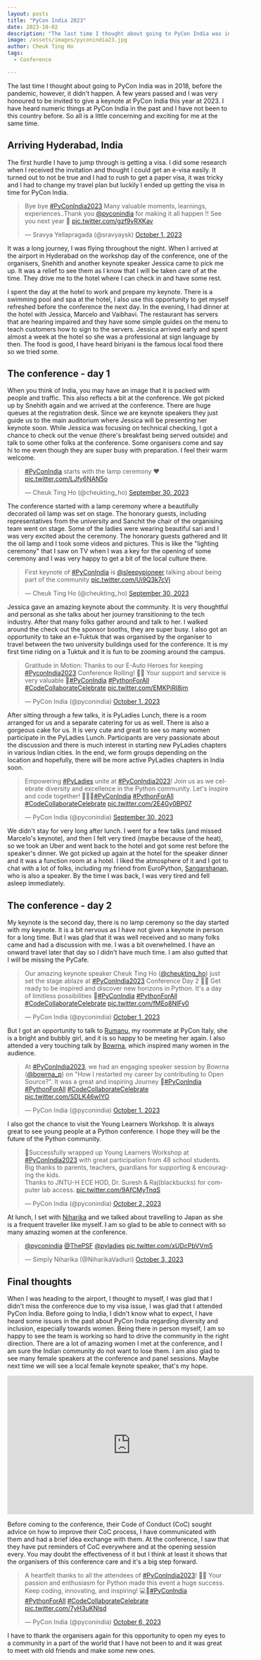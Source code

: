 ```yaml
---
layout: posts
title: "PyCon India 2023"
date: 2023-10-02
description: "The last time I thought about going to PyCon India was in 2018, before the pandemic, however, it didn't happen. A few years passed and I was very honoured to be invited to give a keynote at PyCon India this year at 2023. I have heard numeric things at PyCon India in the past and I have not been to this country before. So all is a little concerning and exciting for me at the same time."
image: /assets/images/pyconindia23.jpg
author: Cheuk Ting Ho
tags:
  - Conference

---
```


The last time I thought about going to PyCon India was in 2018, before the pandemic, however, it didn't happen. A few years passed and I was very honoured to be invited to give a keynote at PyCon India this year at 2023. I have heard numeric things at PyCon India in the past and I have not been to this country before. So all is a little concerning and exciting for me at the same time.

## Arriving Hyderabad, India

The first hurdle I have to jump through is getting a visa. I did some research when I received the invitation and thought I could get an e-visa easily. It turned out to not be true and I had to rush to get a paper visa, it was tricky and I had to change my travel plan but luckily I ended up getting the visa in time for PyCon India.

<blockquote class="twitter-tweet"><p lang="en" dir="ltr">Bye bye <a href="https://twitter.com/hashtag/PyConIndia2023?src=hash&amp;ref_src=twsrc%5Etfw">#PyConIndia2023</a> Many valuable moments, learnings, experiences..Thank you <a href="https://twitter.com/pyconindia?ref_src=twsrc%5Etfw">@pyconindia</a> for making it all happen !! See you next year 🥺 <a href="https://t.co/gzf9yRXKav">pic.twitter.com/gzf9yRXKav</a></p>&mdash; Sravya Yellapragada (@sravyaysk) <a href="https://twitter.com/sravyaysk/status/1708500029269545411?ref_src=twsrc%5Etfw">October 1, 2023</a></blockquote> <script async src="https://platform.twitter.com/widgets.js" charset="utf-8"></script>

It was a long journey, I was flying throughout the night. When I arrived at the airport in Hyderabad on the workshop day of the conference, one of the organisers, Snehith and another keynote speaker Jessica came to pick me up. It was a relief to see them as I know that I will be taken care of at the time. They drive me to the hotel where I can check in and have some rest.

I spent the day at the hotel to work and prepare my keynote. There is a swimming pool and spa at the hotel, I also use this opportunity to get myself refreshed before the conference the next day. In the evening, I had dinner at the hotel with Jessica, Marcelo and Vaibhavi. The restaurant has servers that are hearing impaired and they have some simple guides on the menu to teach customers how to sign to the servers. Jessica arrived early and spent almost a week at the hotel so she was a professional at sign language by then. The food is good, I have heard biriyani is the famous local food there so we tried some.

## The conference - day 1

When you think of India, you may have an image that it is packed with people and traffic. This also reflects a bit at the conference. We got picked up by Snehith again and we arrived at the conference. There are huge queues at the registration desk. Since we are keynote speakers they just guide us to the main auditorium where Jessica will be presenting her keynote soon. While Jessica was focusing on technical checking, I got a chance to check out the venue (there's breakfast being served outside) and talk to some other folks at the conference. Some organisers come and say hi to me even though they are super busy with preparation. I feel their warm welcome.

<blockquote class="twitter-tweet"><p lang="en" dir="ltr"><a href="https://twitter.com/hashtag/PyConIndia?src=hash&amp;ref_src=twsrc%5Etfw">#PyConIndia</a> starts with the lamp ceremony ❤️ <a href="https://t.co/LJfy6NAN5o">pic.twitter.com/LJfy6NAN5o</a></p>&mdash; Cheuk Ting Ho (@cheukting_ho) <a href="https://twitter.com/cheukting_ho/status/1707978834895597723?ref_src=twsrc%5Etfw">September 30, 2023</a></blockquote> <script async src="https://platform.twitter.com/widgets.js" charset="utf-8"></script>

The conference started with a lamp ceremony where a beautifully decorated oil lamp was set on stage. The honorary guests, including representatives from the university and Sanchit the chair of the organising team went on stage. Some of the ladies were wearing beautiful sari and I was very excited about the ceremony. The honorary guests gathered and lit the oil lamp and I took some videos and pictures. This is like the "lighting ceremony" that I saw on TV when I was a key for the opening of some ceremony and I was very happy to get a bit of the local culture there.

<blockquote class="twitter-tweet"><p lang="en" dir="ltr">First keynote of <a href="https://twitter.com/hashtag/PyConIndia?src=hash&amp;ref_src=twsrc%5Etfw">#PyConIndia</a> is <a href="https://twitter.com/sleepypioneer?ref_src=twsrc%5Etfw">@sleepypioneer</a> talking about being part of the community <a href="https://t.co/Ui9Q3k7cVj">pic.twitter.com/Ui9Q3k7cVj</a></p>&mdash; Cheuk Ting Ho (@cheukting_ho) <a href="https://twitter.com/cheukting_ho/status/1707979584786825542?ref_src=twsrc%5Etfw">September 30, 2023</a></blockquote> <script async src="https://platform.twitter.com/widgets.js" charset="utf-8"></script>

Jessica gave an amazing keynote about the community. It is very thoughtful and personal as she talks about her journey transitioning to the tech industry. After that many folks gather around and talk to her. I walked around the check out the sponsor booths, they are super busy. I also got an opportunity to take an e-Tuktuk that was organised by the organiser to travel between the two university buildings used for the conference. It is my first time riding on a Tuktuk and it is fun to be zooming around the campus.

<blockquote class="twitter-tweet"><p lang="en" dir="ltr">Gratitude in Motion: Thanks to our E-Auto Heroes for keeping <a href="https://twitter.com/hashtag/PyconIndia2023?src=hash&amp;ref_src=twsrc%5Etfw">#PyconIndia2023</a> Conference Rolling! 🚖👏 Your support and service is very valuable 🙏<a href="https://twitter.com/hashtag/PyConIndia?src=hash&amp;ref_src=twsrc%5Etfw">#PyConIndia</a> <a href="https://twitter.com/hashtag/PythonForAll?src=hash&amp;ref_src=twsrc%5Etfw">#PythonForAll</a> <a href="https://twitter.com/hashtag/CodeCollaborateCelebrate?src=hash&amp;ref_src=twsrc%5Etfw">#CodeCollaborateCelebrate</a> <a href="https://t.co/EMKPjRI8jm">pic.twitter.com/EMKPjRI8jm</a></p>&mdash; PyCon India (@pyconindia) <a href="https://twitter.com/pyconindia/status/1708460414827438266?ref_src=twsrc%5Etfw">October 1, 2023</a></blockquote> <script async src="https://platform.twitter.com/widgets.js" charset="utf-8"></script>

After sitting through a few talks, it is PyLadies Lunch, there is a room arranged for us and a separate catering for us as well. There is also a gorgeous cake for us. It is very cute and great to see so many women participate in the PyLadies Lunch. Participants are very passionate about the discussion and there is much interest in starting new PyLadies chapters in various Indian cities. In the end, we form groups depending on the location and hopefully, there will be more active PyLadies chapters in India soon.

<blockquote class="twitter-tweet"><p lang="en" dir="ltr">Empowering <a href="https://twitter.com/hashtag/PyLadies?src=hash&amp;ref_src=twsrc%5Etfw">#PyLadies</a> unite at <a href="https://twitter.com/hashtag/PyConIndia2023?src=hash&amp;ref_src=twsrc%5Etfw">#PyConIndia2023</a>! Join us as we celebrate diversity and excellence in the Python community. Let&#39;s inspire and code together! 🐍👩‍💻<a href="https://twitter.com/hashtag/PyConIndia?src=hash&amp;ref_src=twsrc%5Etfw">#PyConIndia</a> <a href="https://twitter.com/hashtag/PythonForAll?src=hash&amp;ref_src=twsrc%5Etfw">#PythonForAll</a> <a href="https://twitter.com/hashtag/CodeCollaborateCelebrate?src=hash&amp;ref_src=twsrc%5Etfw">#CodeCollaborateCelebrate</a> <a href="https://t.co/2E4Gy0BP07">pic.twitter.com/2E4Gy0BP07</a></p>&mdash; PyCon India (@pyconindia) <a href="https://twitter.com/pyconindia/status/1708044688627036310?ref_src=twsrc%5Etfw">September 30, 2023</a></blockquote> <script async src="https://platform.twitter.com/widgets.js" charset="utf-8"></script>

We didn't stay for very long after lunch. I went for a few talks (and missed Marcelo's keynote), and then I felt very tired (maybe because of the heat), so we took an Uber and went back to the hotel and got some rest before the speaker's dinner. We got picked up again at the hotel for the speaker dinner and it was a function room at a hotel. I liked the atmosphere of it and I got to chat with a lot of folks, including my friend from EuroPython, [Sangarshanan](https://in.pycon.org/2023/speakers/fs-09/), who is also a speaker. By the time I was back, I was very tired and fell asleep immediately.

## The conference - day 2

My keynote is the second day, there is no lamp ceremony so the day started with my keynote. It is a bit nervous as I have not given a keynote in person for a long time. But I was glad that it was well received and so many folks came and had a discussion with me. I was a bit overwhelmed. I have an onward travel later that day so I didn't have much time. I am also gutted that I will be missing the PyCafe.

<blockquote class="twitter-tweet"><p lang="en" dir="ltr">Our amazing keynote speaker Cheuk Ting Ho (<a href="https://twitter.com/cheukting_ho?ref_src=twsrc%5Etfw">@cheukting_ho</a>) just set the stage ablaze at <a href="https://twitter.com/hashtag/PyConIndia2023?src=hash&amp;ref_src=twsrc%5Etfw">#PyConIndia2023</a> Conference Day 2 🎤🔥 Get ready to be inspired and discover new horizons in Python. It&#39;s a day of limitless possibilities 🚀<a href="https://twitter.com/hashtag/PyConIndia?src=hash&amp;ref_src=twsrc%5Etfw">#PyConIndia</a> <a href="https://twitter.com/hashtag/PythonForAll?src=hash&amp;ref_src=twsrc%5Etfw">#PythonForAll</a> <a href="https://twitter.com/hashtag/CodeCollaborateCelebrate?src=hash&amp;ref_src=twsrc%5Etfw">#CodeCollaborateCelebrate</a> <a href="https://t.co/fMEo8NlFv0">pic.twitter.com/fMEo8NlFv0</a></p>&mdash; PyCon India (@pyconindia) <a href="https://twitter.com/pyconindia/status/1708359686419083395?ref_src=twsrc%5Etfw">October 1, 2023</a></blockquote> <script async src="https://platform.twitter.com/widgets.js" charset="utf-8"></script>

But I got an opportunity to talk to [Rumanu](https://in.pycon.org/2023/speakers/fs-27/), my roommate at PyCon Italy, she is a bright and bubbly girl, and it is so happy to be meeting her again. I also attended a very touching talk by [Bowrna](https://in.pycon.org/2023/speakers/fs-03/), which inspired many women in the audience.

<blockquote class="twitter-tweet"><p lang="en" dir="ltr">At <a href="https://twitter.com/hashtag/PyConIndia2023?src=hash&amp;ref_src=twsrc%5Etfw">#PyConIndia2023</a>, we had an engaging speaker session by Bowrna (<a href="https://twitter.com/bowrna_p?ref_src=twsrc%5Etfw">@bowrna_p</a>) on &quot;How I restarted my career by contributing to Open Source?&quot;. It was a great and inspiring Journey 🌟<a href="https://twitter.com/hashtag/PyConIndia?src=hash&amp;ref_src=twsrc%5Etfw">#PyConIndia</a> <a href="https://twitter.com/hashtag/PythonForAll?src=hash&amp;ref_src=twsrc%5Etfw">#PythonForAll</a> <a href="https://twitter.com/hashtag/CodeCollaborateCelebrate?src=hash&amp;ref_src=twsrc%5Etfw">#CodeCollaborateCelebrate</a> <a href="https://t.co/SDLK46wIYO">pic.twitter.com/SDLK46wIYO</a></p>&mdash; PyCon India (@pyconindia) <a href="https://twitter.com/pyconindia/status/1708403684235972815?ref_src=twsrc%5Etfw">October 1, 2023</a></blockquote> <script async src="https://platform.twitter.com/widgets.js" charset="utf-8"></script>

I also got the chance to visit the Young Learners Workshop. It is always great to see young people at a Python conference. I hope they will be the future of the Python community.

<blockquote class="twitter-tweet"><p lang="en" dir="ltr">🎉Successfully wrapped up Young Learners Workshop at <a href="https://twitter.com/hashtag/PyConIndia2023?src=hash&amp;ref_src=twsrc%5Etfw">#PyConIndia2023</a> with great participation from 48 school students. Big thanks to parents, teachers, guardians for supporting &amp; encouraging the kids.<br>Thanks to JNTU-H ECE HOD, Dr. Suresh &amp; Raj(blackbucks) for computer lab access. <a href="https://t.co/9AfCMyTnqS">pic.twitter.com/9AfCMyTnqS</a></p>&mdash; PyCon India (@pyconindia) <a href="https://twitter.com/pyconindia/status/1708803906439205189?ref_src=twsrc%5Etfw">October 2, 2023</a></blockquote> <script async src="https://platform.twitter.com/widgets.js" charset="utf-8"></script>

At lunch, I set with [Niharika](https://twitter.com/niharikavadluri) and we talked about travelling to Japan as she is a frequent traveller like myself. I am so glad to be able to connect with so many amazing women at the conference.

<blockquote class="twitter-tweet"><p lang="qme" dir="ltr"><a href="https://twitter.com/pyconindia?ref_src=twsrc%5Etfw">@pyconindia</a> <a href="https://twitter.com/ThePSF?ref_src=twsrc%5Etfw">@ThePSF</a> <a href="https://twitter.com/pyladies?ref_src=twsrc%5Etfw">@pyladies</a> <a href="https://t.co/xUDcPbVVm5">pic.twitter.com/xUDcPbVVm5</a></p>&mdash; Simply Niharika (@NiharikaVadluri) <a href="https://twitter.com/NiharikaVadluri/status/1709246342760116555?ref_src=twsrc%5Etfw">October 3, 2023</a></blockquote> <script async src="https://platform.twitter.com/widgets.js" charset="utf-8"></script>

## Final thoughts

When I was heading to the airport, I thought to myself, I was glad that I didn't miss the conference due to my visa issue, I was glad that I attended PyCon India. Before going to India, I didn't know what to expect, I have heard some issues in the past about PyCon India regarding diversity and inclusion, especially towards women. Being there in person myself, I am so happy to see the team is working so hard to drive the community in the right direction. There are a lot of amazing women I met at the conference, and I am sure the Indian community do not want to lose them. I am also glad to see many female speakers at the conference and panel sessions. Maybe next time we will see a local female keynote speaker, that's my hope.

<iframe width="560" height="315" src="https://www.youtube.com/embed/uiqTTiKiEUY" title="YouTube video player" frameborder="0" allow="accelerometer; autoplay; clipboard-write; encrypted-media; gyroscope; picture-in-picture" allowfullscreen></iframe>

Before coming to the conference, their Code of Conduct (CoC) sought advice on how to improve their CoC process, I have communicated with them and had a brief idea exchange with them. At the conference, I saw that they have put reminders of CoC everywhere and at the opening session every. You may doubt the effectiveness of it but I think at least it shows that the organisers of this conference care and it's a big step forward.

<blockquote class="twitter-tweet"><p lang="en" dir="ltr">A heartfelt thanks to all the attendees of <a href="https://twitter.com/hashtag/PyConIndia2023?src=hash&amp;ref_src=twsrc%5Etfw">#PyConIndia2023</a>! 🙌🐍 Your passion and enthusiasm for Python made this event a huge success. Keep coding, innovating, and inspiring! 💻🌟<a href="https://twitter.com/hashtag/PyConIndia?src=hash&amp;ref_src=twsrc%5Etfw">#PyConIndia</a> <a href="https://twitter.com/hashtag/PythonForAll?src=hash&amp;ref_src=twsrc%5Etfw">#PythonForAll</a> <a href="https://twitter.com/hashtag/CodeCollaborateCelebrate?src=hash&amp;ref_src=twsrc%5Etfw">#CodeCollaborateCelebrate</a> <a href="https://t.co/7yH3uKNlsd">pic.twitter.com/7yH3uKNlsd</a></p>&mdash; PyCon India (@pyconindia) <a href="https://twitter.com/pyconindia/status/1710139262866452951?ref_src=twsrc%5Etfw">October 6, 2023</a></blockquote> <script async src="https://platform.twitter.com/widgets.js" charset="utf-8"></script>

I have to thank the organisers again for this opportunity to open my eyes to a community in a part of the world that I have not been to and it was great to meet with old friends and make some new ones.
